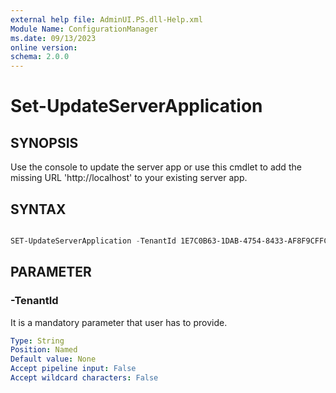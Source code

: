 ```yaml
---
external help file: AdminUI.PS.dll-Help.xml
Module Name: ConfigurationManager
ms.date: 09/13/2023
online version:
schema: 2.0.0
---
```


# Set-UpdateServerApplication

## SYNOPSIS

Use the console to update the server app or use this cmdlet to add the missing URL 'http://localhost' to your existing server app.

## SYNTAX

```powershell

SET-UpdateServerApplication -TenantId 1E7C0B63-1DAB-4754-8433-AF8F9CFFCF38

```

## PARAMETER

### -TenantId

It is a mandatory parameter that user has to provide.

```yaml
Type: String
Position: Named
Default value: None
Accept pipeline input: False
Accept wildcard characters: False
```

<!-- ### CommonParameters -->

<!-- ## INPUTS -->

<!-- ## OUTPUTS -->

<!-- ## NOTES -->

<!-- ## RELATED LINKS -->